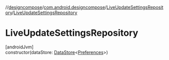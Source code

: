 //[designcompose](../../../index.md)/[com.android.designcompose](../index.md)/[LiveUpdateSettingsRepository](index.md)/[LiveUpdateSettingsRepository](-live-update-settings-repository.md)

# LiveUpdateSettingsRepository

[androidJvm]\
constructor(dataStore: [DataStore](https://developer.android.com/reference/kotlin/androidx/datastore/core/DataStore.html)&lt;[Preferences](https://developer.android.com/reference/kotlin/androidx/datastore/preferences/core/Preferences.html)&gt;)

